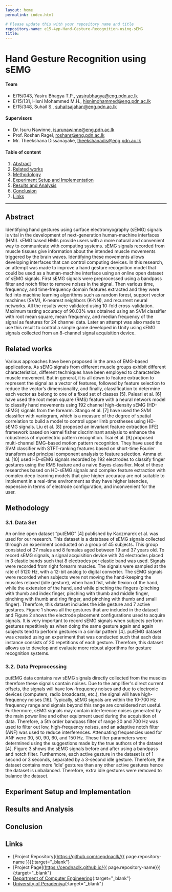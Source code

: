 ```yaml
---
layout: home
permalink: index.html

# Please update this with your repository name and title
repository-name: e15-4yp-Hand-Gesture-Recognition-using-sEMG
title:
---
```


[comment]: # "This is the standard layout for the project, but you can clean this and use your own template"

# Hand Gesture Recognition using sEMG

#### Team

- E/15/043, Yasiru Bhagya T.P., [yasirubhagya@eng.pdn.ac.lk](mailto:yasirubhagya@eng.pdn.ac.lk)
- E/15/131, Hisni Mohammed M.H., [hisnimohammed@eng.pdn.ac.lk](mailto:hisnimohammed@eng.pdn.ac.lk)
- E/15/348, Suhail S., [suhailsajahan@eng.pdn.ac.lk](mailto:suhailsajahan@eng.pdn.ac.lk)

#### Supervisors

- Dr. Isuru Nawinne, [isurunawinne@eng.pdn.ac.lk](mailto:isurunawinne@eng.pdn.ac.lk)
- Prof. Roshan Ragel, [roshanr@eng.pdn.ac.lk](mailto:roshanr@eng.pdn.ac.lk)
- Mr. Theekshana Dissanayake, [theekshanadis@eng.pdn.ac.lk](mailto:theekshanadis@eng.pdn.ac.lk)

#### Table of content

1. [Abstract](#abstract)
2. [Related works](#related-works)
3. [Methodology](#methodology)
4. [Experiment Setup and Implementation](#experiment-setup-and-implementation)
5. [Results and Analysis](#results-and-analysis)
6. [Conclusion](#conclusion)
7. [Links](#links)

---

## Abstract
Identifying hand gestures using surface electromyography (sEMG) signals is vital in the development of next-generation human-machine interfaces (HMI). sEMG based HMIs provide users with a more natural and convenient way to communicate with computing systems. sEMG signals recorded from muscle tissues give information about the intended muscle movements triggered by the brain waves. Identifying these movements allows developing interfaces that can control computing devices. In this research, an attempt was made to improve a hand gesture recognition model that could be used as a human-machine interface using an online open dataset of sEMG signals. First sEMG signals were preprocessed using a bandpass filter and notch filter to remove noises in the signal. Then various time, frequency, and time-frequency domain features extracted and they were fed into machine learning algorithms such as random forest, support vector machines (SVM), K-nearest neighbors (K-NN), and recurrent neural networks. All the results were validated using 10-fold cross-validation. Maximum testing accuracy of 90.03% was obtained using an SVM classifier with root mean square, mean frequency, and median frequency of the signal as features for 24 channel data. Later an attempt was also made to use this result to control a simple game developed in Unity using sEMG signals collected from an 8-channel signal acquisition device.

## Related works
Various approaches have been proposed in the area of EMG-based applications. As sEMG signals from different muscle groups exhibit different characteristics, different techniques have been employed to characterize muscle movement. But in general, it is all down to feature extraction to represent the signal as a vector of features, followed by feature selection to reduce the vector’s dimensionality, and finally, classification to determine each vector as belong to one of a fixed set of classes [5].
Paleari et al. [6] have used the root mean square (RMS) feature with a neural network model to classify hand movements using 192 channel high-density sEMG (HD-sEMG) signals from the forearm. Stango et al. [7] have used the SVM classifier with variogram, which is a measure of the degree of spatial correlation to build a model to control upper limb prostheses using HD-sEMG signals. Liu et al. [8] proposed an invariant feature extraction (IFE) framework based on kernel fisher discriminant analysis to enhance the robustness of myoelectric pattern recognition. Tsai et al. [9] proposed multi-channel EMG-based motion pattern recognition. They have used the SVM classifier with STFT-ranking features based on short-time Fourier transform and principal component analysis to feature selection. Amma et al. [10] used HD-sEMG signals recorded by 192 electrodes to classify finger gestures using the RMS feature and a naive Bayes classifier. Most of these researches based on HD-sEMG signals and complex feature extraction with complex deep learning models that give higher accuracy are not suitable to implement in a real-time environment as they have higher latencies, expensive in terms of electrode configuration, and inconvenient for the user. 

## Methodology
### 3.1. Data Set
An online open dataset “putEMG” [4] published by Kaczmarek et al. was used for our research. This dataset is a database of sEMG signals collected through an experiment conducted on a group of 45 subjects. This group consisted of 37 males and 8 females aged between 19 and 37 years old. To record sEMG signals, a signal acquisition device with 24 electrodes placed in 3 elastic bands such that 8 electrodes per elastic band was used. Signals were recorded from right forearm muscles. The signals were sampled at the rate of 5120 Hz, with a 12-bit analog to digital converter.
The sEMG signals were recorded when subjects were not moving the hand-keeping the muscles relaxed (idle gesture), when hand fist, while flexion of the hand, while the extension of the hand, and while pinching the fingers (pinching with thumb and index finger, pinching with thumb and middle finger, pinching with thumb and ring finger, and pinching with thumb and small finger). Therefore, this dataset includes the idle gesture and 7 active gestures. Figure 1 shows all the gestures that are included in the dataset and Figure 2 shows the electrode placement configurations used to acquire signals.
It is very important to record sEMG signals when subjects perform gestures repetitively as when doing the same gesture again and again subjects tend to perform gestures in a similar pattern [4]. putEMG dataset was created using an experiment that was conducted such that each data instance consists of 20 repetitions of each gesture. Therefore, this dataset allows us to develop and evaluate more robust algorithms for gesture recognition systems.

### 3.2. Data Preprocessing
putEMG data contains raw sEMG signals directly collected from the muscles therefore these signals contain noises. Due to the amplifier's direct current offsets, the signals will have low-frequency noises and due to electronic devices (computers, radio broadcasts, etc.), the signal will have high-frequency noises [16]. Typically, sEMG signals are within the 10-700 Hz frequency range and signals beyond this range are considered not useful. Furthermore, sEMG signals may contain interference noises generated by the main power line and other equipment used during the acquisition of data. Therefore, a 5th order bandpass filter of range 20 and 700 Hz was used to filter out low, high-frequency noises, and an adaptive notch filter (ANF) was used to reduce interferences. Attenuating frequencies used for ANF were 30, 50, 90, 60, and 150 Hz. These filter parameters were determined using the suggestions made by the true authors of the dataset [4].  Figure 3 shows the sEMG signals before and after using a bandpass and notch filter. Furthermore, each active gesture in the dataset is of 1 second or 3 seconds, separated by a 3-second idle gesture. Therefore, the dataset contains more ‘idle’ gestures than any other active gestures hence the dataset is unbalanced. Therefore, extra idle gestures were removed to balance the dataset.

## Experiment Setup and Implementation

## Results and Analysis

## Conclusion

## Links

- [Project Repository](https://github.com/cepdnaclk/{{ page.repository-name }}){:target="_blank"}
- [Project Page](https://cepdnaclk.github.io/{{ page.repository-name}}){:target="_blank"}
- [Department of Computer Engineering](http://www.ce.pdn.ac.lk/){:target="_blank"}
- [University of Peradeniya](https://eng.pdn.ac.lk/){:target="_blank"}

[//]: # "Please refer this to learn more about Markdown syntax"
[//]: # "https://github.com/adam-p/markdown-here/wiki/Markdown-Cheatsheet"
